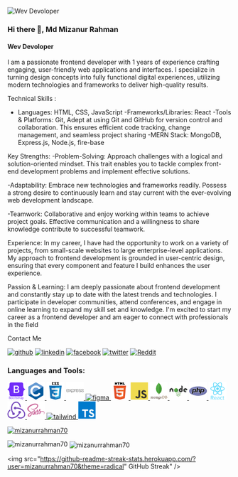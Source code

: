 ![Wev Devoloper](https://i.ibb.co/jyKH9Sg/Navy-Blue-Geometric-Technology-Linked-In-Banner.png)
### Hi there 👋,  Md Mizanur Rahman
#### Wev Devoloper


I am a passionate frontend developer with 1 years of experience crafting engaging, user-friendly web applications and interfaces. I specialize in turning design concepts into fully functional digital experiences, utilizing modern technologies and frameworks to deliver high-quality results.

Technical Skills :
- Languages: HTML, CSS, JavaScript
-Frameworks/Libraries: React
-Tools & Platforms: Git, Adept at using Git and GitHub for version control and collaboration. This ensures efficient code tracking, change management, and seamless project sharing
-MERN Stack: MongoDB, Express.js, Node.js, fire-base

Key Strengths:
 -Problem-Solving: Approach challenges with a logical and solution-oriented mindset. This trait enables you to tackle complex front-end development problems and implement effective solutions.

-Adaptability: Embrace new technologies and frameworks readily. Possess a strong desire to continuously learn and stay current with the ever-evolving web development landscape.

-Teamwork: Collaborative and enjoy working within teams to achieve project goals. Effective communication and a willingness to share knowledge contribute to successful teamwork.

Experience:
In my career, I have had the opportunity to work on a variety of projects, from small-scale websites to large enterprise-level applications. My approach to frontend development is grounded in user-centric design, ensuring that every component and feature I build enhances the user experience.

Passion & Learning:
I am deeply passionate about frontend development and constantly stay up to date with the latest trends and technologies. I participate in developer communities, attend conferences, and engage in online learning to expand my skill set and knowledge.
I'm excited to start my career as a frontend developer and am eager to connect with professionals in the field

Contact Me 


[<img src='https://cdn.jsdelivr.net/npm/simple-icons@3.0.1/icons/github.svg' alt='github' height='40'>](https://github.com/mizanurrahman70)  [<img src='https://cdn.jsdelivr.net/npm/simple-icons@3.0.1/icons/linkedin.svg' alt='linkedin' height='40'>](https://www.linkedin.com/in/mizanur-rahman70/)  [<img src='https://cdn.jsdelivr.net/npm/simple-icons@3.0.1/icons/facebook.svg' alt='facebook' height='40'>](https://www.facebook.com/mizanurrahman.dev70)  [<img src='https://cdn.jsdelivr.net/npm/simple-icons@3.0.1/icons/twitter.svg' alt='twitter' height='40'>](https://twitter.com/mizanur_70)  [<img src='https://cdn.jsdelivr.net/npm/simple-icons@3.0.1/icons/reddit.svg' alt='Reddit' height='40'>](https://www.reddit.com/user/u/tuinext)  


<h3 align="left">Languages and Tools:</h3>
<p align="left"> <a href="https://getbootstrap.com" target="_blank" rel="noreferrer"> <img src="https://raw.githubusercontent.com/devicons/devicon/master/icons/bootstrap/bootstrap-plain-wordmark.svg" alt="bootstrap" width="40" height="40"/> </a> <a href="https://www.cprogramming.com/" target="_blank" rel="noreferrer"> <img src="https://raw.githubusercontent.com/devicons/devicon/master/icons/c/c-original.svg" alt="c" width="40" height="40"/> </a> <a href="https://www.w3schools.com/css/" target="_blank" rel="noreferrer"> <img src="https://raw.githubusercontent.com/devicons/devicon/master/icons/css3/css3-original-wordmark.svg" alt="css3" width="40" height="40"/> </a> <a href="https://expressjs.com" target="_blank" rel="noreferrer"> <img src="https://raw.githubusercontent.com/devicons/devicon/master/icons/express/express-original-wordmark.svg" alt="express" width="40" height="40"/> </a> <a href="https://www.figma.com/" target="_blank" rel="noreferrer"> <img src="https://www.vectorlogo.zone/logos/figma/figma-icon.svg" alt="figma" width="40" height="40"/> </a> <a href="https://www.w3.org/html/" target="_blank" rel="noreferrer"> <img src="https://raw.githubusercontent.com/devicons/devicon/master/icons/html5/html5-original-wordmark.svg" alt="html5" width="40" height="40"/> </a> <a href="https://developer.mozilla.org/en-US/docs/Web/JavaScript" target="_blank" rel="noreferrer"> <img src="https://raw.githubusercontent.com/devicons/devicon/master/icons/javascript/javascript-original.svg" alt="javascript" width="40" height="40"/> </a> <a href="https://www.mongodb.com/" target="_blank" rel="noreferrer"> <img src="https://raw.githubusercontent.com/devicons/devicon/master/icons/mongodb/mongodb-original-wordmark.svg" alt="mongodb" width="40" height="40"/> </a> <a href="https://nodejs.org" target="_blank" rel="noreferrer"> <img src="https://raw.githubusercontent.com/devicons/devicon/master/icons/nodejs/nodejs-original-wordmark.svg" alt="nodejs" width="40" height="40"/> </a> <a href="https://www.php.net" target="_blank" rel="noreferrer"> <img src="https://raw.githubusercontent.com/devicons/devicon/master/icons/php/php-original.svg" alt="php" width="40" height="40"/> </a> <a href="https://reactjs.org/" target="_blank" rel="noreferrer"> <img src="https://raw.githubusercontent.com/devicons/devicon/master/icons/react/react-original-wordmark.svg" alt="react" width="40" height="40"/> </a> <a href="https://redux.js.org" target="_blank" rel="noreferrer"> <img src="https://raw.githubusercontent.com/devicons/devicon/master/icons/redux/redux-original.svg" alt="redux" width="40" height="40"/> </a> <a href="https://sass-lang.com" target="_blank" rel="noreferrer"> <img src="https://raw.githubusercontent.com/devicons/devicon/master/icons/sass/sass-original.svg" alt="sass" width="40" height="40"/> </a> <a href="https://tailwindcss.com/" target="_blank" rel="noreferrer"> <img src="https://www.vectorlogo.zone/logos/tailwindcss/tailwindcss-icon.svg" alt="tailwind" width="40" height="40"/> </a> <a href="https://www.typescriptlang.org/" target="_blank" rel="noreferrer"> <img src="https://raw.githubusercontent.com/devicons/devicon/master/icons/typescript/typescript-original.svg" alt="typescript" width="40" height="40"/> </a> </p>
<p align="left"> <a href="https://github.com/ryo-ma/github-profile-trophy"><img src="https://github-profile-trophy.vercel.app/?username=mizanurrahman70" alt="mizanurrahman70" /></a> </p>
<p><img align="left" src="https://github-readme-stats.vercel.app/api/top-langs?username=mizanurrahman70&show_icons=true&locale=en&layout=compact" alt="mizanurrahman70" /></p>

<p>&nbsp;<img align="center" src="https://github-readme-stats.vercel.app/api?username=mizanurrahman70&show_icons=true&locale=en" alt="mizanurrahman70" /></p>

 <img src="https://github-readme-streak-stats.herokuapp.com/?user=mizanurrahman70&theme=radical"  GitHub Streak" />
